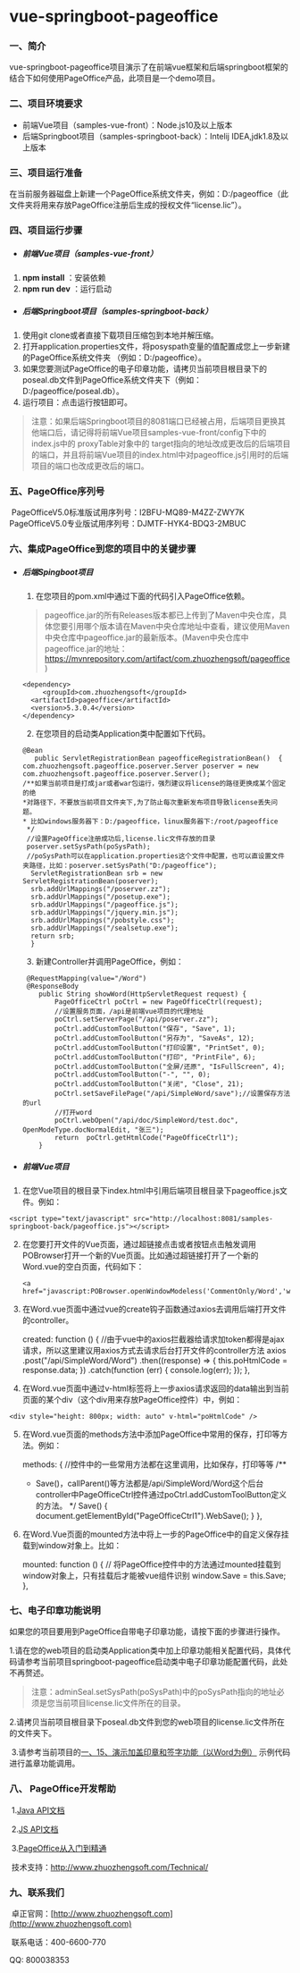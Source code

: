 # vue-springboot-pageoffice
### 一、简介

​       vue-springboot-pageoffice项目演示了在前端vue框架和后端springboot框架的结合下如何使用PageOffice产品，此项目是一个demo项目。

### 二、项目环境要求

- 前端Vue项目（samples-vue-front）：Node.js10及以上版本
- 后端Springboot项目（samples-springboot-back）：Intelij IDEA,jdk1.8及以上版本

### 三、项目运行准备

   在当前服务器磁盘上新建一个PageOffice系统文件夹，例如：D:/pageoffice（此文件夹将用来存放PageOffice注册后生成的授权文件“license.lic”）。

### 四、项目运行步骤

- ##### 前端Vue项目（samples-vue-front）

1. **npm install** ：安装依赖
2. **npm run dev** ：运行启动

- ##### 后端Springboot项目（samples-springboot-back）

1. 使用git clone或者直接下载项目压缩包到本地并解压缩。
2. 打开application.properties文件，将posyspath变量的值配置成您上一步新建的PageOffice系统文件夹  （例如：D:/pageoffice）。
3.  如果您要测试PageOffice的电子印章功能，请拷贝当前项目根目录下的poseal.db文件到PageOffice系统文件夹下（例如：D:/pageoffice/poseal.db）。
4.  运行项目：点击运行按钮即可。

> 注意：如果后端Springboot项目的8081端口已经被占用，后端项目更换其他端口后，请记得将前端Vue项目samples-vue-front/config下中的index.js中的 proxyTable对象中的 target指向的地址改成更改后的后端项目的端口，并且将前端Vue项目的index.html中对pageoffice.js引用时的后端项目的端口也改成更改后的端口。

### 五、PageOffice序列号

​     PageOfficeV5.0标准版试用序列号：I2BFU-MQ89-M4ZZ-ZWY7K           
​     PageOfficeV5.0专业版试用序列号：DJMTF-HYK4-BDQ3-2MBUC

### 六、集成PageOffice到您的项目中的关键步骤

- ##### 后端Spingboot项目

  1. 在您项目的pom.xml中通过下面的代码引入PageOffice依赖。

  > pageoffice.jar的所有Releases版本都已上传到了Maven中央仓库，具体您要引用哪个版本请在Maven中央仓库地址中查看，建议使用Maven中央仓库中pageoffice.jar的最新版本。(Maven中央仓库中pageoffice.jar的地址：https://mvnrepository.com/artifact/com.zhuozhengsoft/pageoffice)

  ```
  <dependency>
       <groupId>com.zhuozhengsoft</groupId>   
    <artifactId>pageoffice</artifactId>   
    <version>5.3.0.4</version>
  </dependency>
  ```

  2. 在您项目的启动类Application类中配置如下代码。

  ```
  @Bean
     public ServletRegistrationBean pageofficeRegistrationBean()  {
  com.zhuozhengsoft.pageoffice.poserver.Server poserver = new com.zhuozhengsoft.pageoffice.poserver.Server();
  /**如果当前项目是打成jar或者war包运行，强烈建议将license的路径更换成某个固定的绝
  *对路径下，不要放当前项目文件夹下,为了防止每次重新发布项目导致license丢失问题。
  * 比如windows服务器下：D:/pageoffice，linux服务器下:/root/pageoffice
   */
   //设置PageOffice注册成功后,license.lic文件存放的目录
   poserver.setSysPath(poSysPath);
   //poSysPath可以在application.properties这个文件中配置，也可以直设置文件夹路径，比如：poserver.setSysPath("D:/pageoffice");
    ServletRegistrationBean srb = new ServletRegistrationBean(poserver);
    srb.addUrlMappings("/poserver.zz");
    srb.addUrlMappings("/posetup.exe");
    srb.addUrlMappings("/pageoffice.js");
    srb.addUrlMappings("/jquery.min.js");
    srb.addUrlMappings("/pobstyle.css");
    srb.addUrlMappings("/sealsetup.exe");
    return srb;
    }
  ```

  3. 新建Controller并调用PageOffice，例如：

  ```
   @RequestMapping(value="/Word")
   @ResponseBody
      public String showWord(HttpServletRequest request) {
          PageOfficeCtrl poCtrl = new PageOfficeCtrl(request);
          //设置服务页面，/api是前端vue项目的代理地址
          poCtrl.setServerPage("/api/poserver.zz");
          poCtrl.addCustomToolButton("保存", "Save", 1);
          poCtrl.addCustomToolButton("另存为", "SaveAs", 12);
          poCtrl.addCustomToolButton("打印设置", "PrintSet", 0);
          poCtrl.addCustomToolButton("打印", "PrintFile", 6);
          poCtrl.addCustomToolButton("全屏/还原", "IsFullScreen", 4);
          poCtrl.addCustomToolButton("-", "", 0);
          poCtrl.addCustomToolButton("关闭", "Close", 21);
          poCtrl.setSaveFilePage("/api/SimpleWord/save");//设置保存方法的url
          //打开word
          poCtrl.webOpen("/api/doc/SimpleWord/test.doc", OpenModeType.docNormalEdit, "张三");
          return  poCtrl.getHtmlCode("PageOfficeCtrl1");
      }
  ```


- ##### 前端Vue项目

1.  在您Vue项目的根目录下index.html中引用后端项目根目录下pageoffice.js文件。例如：

   <!--注意：8081是后端项目端口号，samples-springboot-back是项目名称，这些都不是固定死的，根据您后端项目的具体地址具体引用即可。如何判断当前pageoffice.js的引用地址是否正确呢？方法是可以将这个引用pageoffice.js的url地址直接粘贴到浏览器地址栏，如果提示能正确下载到这个js文件，则说明引用地址正确。-->

   `<script type="text/javascript" src="http://localhost:8081/samples-springboot-back/pageoffice.js"></script>`

2. 在您要打开文件的Vue页面，通过超链接点击或者按钮点击触发调用POBrowser打开一个新的Vue页面。比如通过超链接打开了一个新的Word.vue的空白页面，代码如下：

   ```
   <a href="javascript:POBrowser.openWindowModeless('CommentOnly/Word','width=1150px;height=900px;');">
   ```

3. 在Word.vue页面中通过vue的create钩子函数通过axios去调用后端打开文件的controller。

    created: function () {
        //由于vue中的axios拦截器给请求加token都得是ajax请求，所以这里建议用axios方式去请求后台打开文件的controller方法
        axios
          .post("/api/SimpleWord/Word")
          .then((response) => {
            this.poHtmlCode = response.data;
          })
          .catch(function (err) {
            console.log(err);
          });
      },
4. 在Word.vue页面中通过v-html标签将上一步axios请求返回的data输出到当前页面的某个div（这个div用来存放PageOffice控件）中，例如：

  `<div style="height: 800px; width: auto" v-html="poHtmlCode" />`

5. 在Word.vue页面的methods方法中添加PageOffice中常用的保存，打印等方法。例如：

    methods: {
    //控件中的一些常用方法都在这里调用，比如保存，打印等等
    /**
     * Save()，callParent()等方法都是/api/SimpleWord/Word这个后台controller中PageOfficeCtrl控件通过poCtrl.addCustomToolButton定义的方法。
     */
    Save() {
      document.getElementById("PageOfficeCtrl1").WebSave();
    }
    },
6. 在Word.Vue页面的mounted方法中将上一步的PageOffice中的自定义保存挂载到window对象上。比如：

    mounted: function () {
    // 将PageOffice控件中的方法通过mounted挂载到window对象上，只有挂载后才能被vue组件识别
    window.Save = this.Save;
    },
### 七、电子印章功能说明

​     如果您的项目要用到PageOffice自带电子印章功能，请按下面的步骤进行操作。

​     1.请在您的web项目的启动类Application类中加上印章功能相关配置代码，具体代码请参考当前项目springboot-pageoffice启动类中电子印章功能配置代码，此处不再赘述。

> ​    注意：adminSeal.setSysPath(poSysPath)中的poSysPath指向的地址必须是您当前项目license.lic文件所在的目录。

​    2.请拷贝当前项目根目录下poseal.db文件到您的web项目的license.lic文件所在的文件夹下。

​    3.请参考当前项目的[一、15、演示加盖印章和签字功能（以Word为例）](http://localhost:8080/InsertSeal/index)  示例代码进行盖章功能调用。

### 八、 PageOffice开发帮助

​     1.[Java API文档](http://www.zhuozhengsoft.com/help/java3/index.html) 

​     2.[JS API文档](http://www.zhuozhengsoft.com/help/js3/index.html)  

​     3.[PageOffice从入门到精通](https://www.kancloud.cn/pageoffice_course_group/pageoffice_course/646953)

​     技术支持：http://www.zhuozhengsoft.com/Technical/

### 九、联系我们

​   卓正官网：[http://www.zhuozhengsoft.com](http://www.zhuozhengsoft.com)

​   联系电话：400-6600-770  

   QQ: 800038353